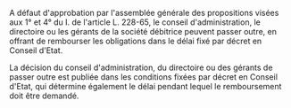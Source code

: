 A défaut d'approbation par l'assemblée générale des propositions visées aux 1° et 4° du I. de l'article L. 228-65, le conseil d'administration, le directoire ou les gérants de la société débitrice peuvent passer outre, en offrant de rembourser les obligations dans le délai fixé par décret en Conseil d'Etat.

La décision du conseil d'administration, du directoire ou des gérants de passer outre est publiée dans les conditions fixées par décret en Conseil d'Etat, qui détermine également le délai pendant lequel le remboursement doit être demandé.
